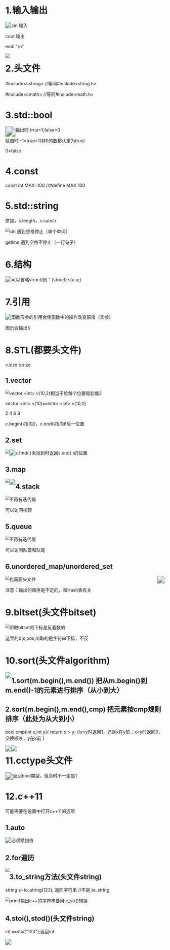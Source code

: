 

# 1.输入输出

<img src="Snipaste_2023-11-12_17-36-08.png" style="zoom:120%;float:left" />cin   输入

cout  输出

endl    "\n"

<img src="Snipaste_2023-11-12_17-35-49.png" style="zoom:90%;float:left" />

# 2.头文件

#include\<cstring>                                             //等同#include<string.h>

#include\<cmath>												//等同#include\<math.h>

# 3.std::bool

<img src="Snipaste_2023-11-12_17-47-04.png" style="zoom:200%;float:left" />输出时  true=1;false=0

赋值时  -1=true=1(非0的数都认定为true)

0=false

# 4.const

const int MAX=100                                   //#define MAX 100

# 5.std::string

拼接，s.length，s.substr

<img src="Snipaste_2023-11-12_18-00-33.png" style="zoom:80%;float:left" />cin  遇到空格停止（单个单词）

getline 遇到空格不停止（一行句子）







# 6.结构

<img src="Snipaste_2023-11-12_18-06-08.png" style="zoom:120%;float:left" />可以省略struct(例：(struct) stu a;)









# 7.引用

<img src="Snipaste_2023-11-12_18-11-21.png" style="zoom:120%;float:left" />函数形参的引用会使函数中的操作改变原值（实参）

图示会输出5











# 8.STL(都要头文件)

v.size s.size

## 1.vector

<img src="Snipaste_2023-11-13_09-21-36.png" style="zoom:80%;float:left" />vector \<int> v(10,2)相当于给每个位置赋初值2

vector \<int> v(10)=vector \<int> v(10,0)

2 4 6 8

c.begin()指向2，c.end()指向8后一位置







## 2.set

<img src="Snipaste_2023-11-13_09-50-58.png" style="zoom:80%;float:left" />

<img src="Snipaste_2023-11-13_09-51-17.png" style="zoom:120%;float:left" /> 









s.find( )未找到时返回s.end( )的位置



## 3.map

<img src="Snipaste_2023-11-13_10-04-39.png" style="zoom:80%;float:left" />

<img src="Snipaste_2023-11-13_10-04-45.png" style="zoom:120%;float:left" />

## 4.stack

<img src="Snipaste_2023-11-13_13-35-09.png" style="zoom:80%;float:left" /> 不再有迭代器

可以访问栈顶







## 5.queue

<img src="Snipaste_2023-11-13_13-37-56.png" style="zoom:80%;float:left" /> 不再有迭代器

可以访问队首和队尾









## 6.unordered_map/unordered_set

<img src="Snipaste_2023-11-13_13-42-13.png" style="zoom:80%;float:left" /><img src="Snipaste_2023-11-13_13-42-22.png" style="zoom:150%;float:right" />



也需要头文件

注意：输出的顺序是不定的，和Hash表有关

# 9.bitset(头文件bitset)

<img src="Snipaste_2023-11-13_13-54-55.png" style="zoom:80%;float:left" /> 

即取bitset的下标是反着数的





这里的b(s,pos,n)取的是字符串下标，不反















# 10.sort(头文件algorithm)

<img src="Snipaste_2023-11-13_17-02-21.png" style="zoom:120%;float:left" /> 







## 1.sort(m.begin(),m.end())  把从m.begin()到m.end()-1的元素进行排序（从小到大）

## 2.sort(m.begin(),m.end(),cmp)  把元素按cmp规则排序（此处为从大到小）

bool cmp(int x,int y){
	return x > y;   //x>y时返回1，还是x在y前；x<y时返回0，交换顺序，y在x前
}

<img src="Snipaste_2023-11-13_17-12-51.png" style="zoom:120%;float:left" />

<img src="Snipaste_2023-11-13_20-19-42.png" style="zoom:110%;float:left" />

# 11.cctype头文件

<img src="Snipaste_2023-11-13_20-35-02.png" style="zoom:150%;float:left" /> 返回bool类型，但真时不一定是1

















# 12.c++11

可能需要在设置中打开c++11的选项

## 1.auto

<img src="Snipaste_2023-11-13_20-42-28.png" style="zoom:120%;float:left" /> 必须赋初值

## 2.for遍历

<img src="Snipaste_2023-11-13_20-49-07.png" style="zoom:80%;float:left" /> 





## 3.to_string方法(头文件string)

string s=to_string(123); 返回字符串                   //不是.to_string

<img src="Snipaste_2023-11-13_20-57-36.png" style="zoom:80%;float:left" /> 



printf输出c++的字符串要用.c_str()转换

## 4.stoi(),stod()(头文件string)

int x=stoi("123");返回int                   

<img src="Snipaste_2023-11-13_21-03-36.png" style="zoom:120%;float:left" />